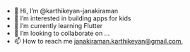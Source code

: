- 👋 Hi, I’m @karthikeyan-janakiraman
- 👀 I’m interested in building apps for kids
- 🌱 I’m currently learning Flutter
- 💞️ I’m looking to collaborate on ...
- 📫 How to reach me janakiraman.karthikeyan@gmail.com,

<!---
karthikeyan-janakiraman/karthikeyan-janakiraman is a ✨ special ✨ repository because its `README.md` (this file) appears on your GitHub profile.
You can click the Preview link to take a look at your changes.
--->
